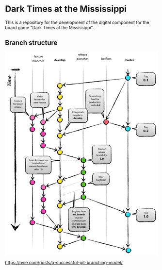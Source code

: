 # Dark Times at the Mississippi
This is a repository for the development of the digital component for the board game "Dark Times at the Mississippi".

## Branch structure
![See link below for the image if it doesn't load.](./img/git_model.png "Git Model")

https://nvie.com/posts/a-successful-git-branching-model/